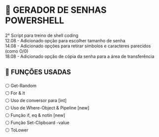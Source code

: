 <h1 align="left">🐰 GERADOR DE SENHAS POWERSHELL</h1>

###

<p align="left">2° Script para treino de shell coding<br>12.08 - Adicionado opção para escolher tamanho de senha<br>14.08 - Adicionado opções para retirar símbolos e caracteres parecidos (como O/0) <br>18.08 - Adicionado opção de cópia da senha para a área de transferência</p>

###

<h2 align="left">🐰 FUNÇÕES USADAS</h2>

###

<p align="left">⚪ Get-Random<br>⚪ For & lt<br>⚪ Uso de conversor para [int]<br>⚪ Uso de Where-Object & Pipeline [new] <br>⚪ Função if, eq & notin [new] <br>⚪ Função Set-Clipboard -value<br>⚪ ToLower</p>

###
